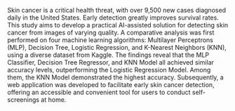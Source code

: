 Skin cancer is a critical health threat, with over 9,500 new cases diagnosed daily in the United States. Early detection greatly improves survival rates. This study aims to develop a practical AI-assisted solution for detecting skin cancer from images of varying quality. A comparative analysis was first performed on four machine learning algorithms: Multilayer Perceptrons (MLP), Decision Tree, Logistic Regression, and K-Nearest Neighbors (KNN), using a diverse dataset from Kaggle. The findings reveal that the MLP Classifier, Decision Tree Regressor, and KNN Model all achieved similar accuracy levels, outperforming the Logistic Regression Model. Among them, the KNN Model demonstrated the highest accuracy. Subsequently, a web application was developed to facilitate early skin cancer detection, offering an accessible and convenient tool for users to conduct self-screenings at home.
